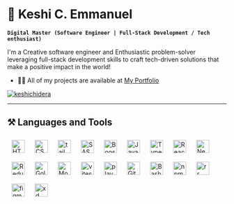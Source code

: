 <h1>🤖 Keshi C. Emmanuel</h1>

**`Digital Master (Software Engineer | Full-Stack Development / Tech enthusiast)`**

<p>
  I'm a Creative software engineer and Enthusiastic problem-solver leveraging full-stack development skills to craft tech-driven solutions that make a positive impact in the world!
</p>


- 👨‍💻 All of my projects are available at [My Portfolio](https://mke.vercel.app)
<p align="left"> <a href="https://twitter.com/keshichidera" target="blank"><img src="https://img.shields.io/twitter/follow/keshichidera?logo=twitter&style=for-the-badge" alt="keshichidera" /></a> </p>

---

## ⚒ Languages and Tools


<img align="left" alt="HTML" width="30px" style="padding:10px;" src="https://cdn.jsdelivr.net/gh/devicons/devicon/icons/html5/html5-plain.svg" />
<img align="left" alt="CSS" width="30px" style="padding:10px;" src="https://cdn.jsdelivr.net/gh/devicons/devicon/icons/css3/css3-plain.svg" />
<img align="left" alt="tailwindCSS" width="30px" style="padding:10px;" src="https://cdn.jsdelivr.net/gh/devicons/devicon@latest/icons/tailwindcss/tailwindcss-original.svg" />
<img  align="left" alt="SASS" width="30px" style="padding:10px;" src="https://cdn.jsdelivr.net/gh/devicons/devicon@latest/icons/sass/sass-original.svg" />
<img align="left" alt="Boostrap" width="30px" style="padding:10px;" src="https://cdn.jsdelivr.net/gh/devicons/devicon@latest/icons/bootstrap/bootstrap-original.svg" />
<img align="left" alt="JavaScript" width="30px" style="padding:10px;" src="https://cdn.jsdelivr.net/gh/devicons/devicon/icons/javascript/javascript-plain.svg" />
<img align="left" alt="TypeScript" width="30px" style="padding:10px;" src="https://cdn.jsdelivr.net/gh/devicons/devicon/icons/typescript/typescript-plain.svg" />
<img align="left" alt="React" width="30px" style="padding:10px;" src="https://cdn.jsdelivr.net/gh/devicons/devicon/icons/react/react-original.svg" />
<img  align="left" alt="NextJS" width="30px" style="padding:10px;" src="https://cdn.jsdelivr.net/gh/devicons/devicon@latest/icons/nextjs/nextjs-original.svg" />
<img  align="left" alt="Redux" width="30px" style="padding:10px;"  src="https://cdn.jsdelivr.net/gh/devicons/devicon@latest/icons/redux/redux-original.svg" />
<img  align="left" alt="Golang" width="30px" style="padding:10px;" src="https://cdn.jsdelivr.net/gh/devicons/devicon@latest/icons/go/go-original-wordmark.svg" />
<img align="left" alt="MonogDB" width="30px" style="padding:10px;" src="https://cdn.jsdelivr.net/gh/devicons/devicon@latest/icons/mongodb/mongodb-original.svg" />
<img  align="left" alt="vitest" width="30px" style="padding:10px;" src="https://cdn.jsdelivr.net/gh/devicons/devicon@latest/icons/vitest/vitest-original.svg" />
<img  align="left" alt="playwright" width="30px" style="padding:10px;" src="https://cdn.jsdelivr.net/gh/devicons/devicon@latest/icons/playwright/playwright-original.svg" />
<img alt="Github" align="left" width="30px" style="padding:10px;"  src="https://cdn.jsdelivr.net/gh/devicons/devicon@latest/icons/github/github-original.svg" />
<img align="left" alt="Bash" width="30px" style="padding:10px;" src="https://cdn.jsdelivr.net/gh/devicons/devicon/icons/bash/bash-original.svg" />
<img  align="left" alt="npm" width="30px" style="padding:10px;" src="https://cdn.jsdelivr.net/gh/devicons/devicon@latest/icons/npm/npm-original-wordmark.svg" />
<img  align="left" alt="rr" width="30px" style="padding:10px;" src="https://cdn.jsdelivr.net/gh/devicons/devicon@latest/icons/reactrouter/reactrouter-original.svg" />
<img  align="left" alt="figma" width="30px" style="padding:10px;" src="https://cdn.jsdelivr.net/gh/devicons/devicon@latest/icons/figma/figma-original.svg" />
<img align="left" alt="xd" width="30px" style="padding:10px;" src="https://cdn.jsdelivr.net/gh/devicons/devicon@latest/icons/xd/xd-original.svg" />



